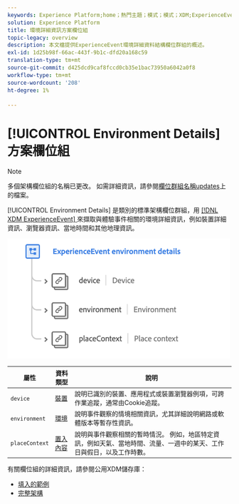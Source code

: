 ```yaml
---
keywords: Experience Platform;home；熱門主題；模式；模式；XDM;ExperienceEvent;fields;schemas；模式設計；欄位組；欄位組；環境詳細資訊；
solution: Experience Platform
title: 環境詳細資訊方案欄位組
topic-legacy: overview
description: 本文檔提供ExperienceEvent環境詳細資料結構欄位群組的概述。
exl-id: 1d25b98f-66ac-443f-9b1c-dfd20a168c59
translation-type: tm+mt
source-git-commit: d425dcd9caf8fccd0cb35e1bac73950a6042a0f8
workflow-type: tm+mt
source-wordcount: '208'
ht-degree: 1%

---
```



# [!UICONTROL Environment Details] 方案欄位組

>[!NOTE]
>
>多個架構欄位組的名稱已更改。 如需詳細資訊，請參閱[欄位群組名稱updates](../name-updates.md)上的檔案。

[!UICONTROL Environment Details] 是類別的標準架構欄位群組，用 [[!DNL XDM ExperienceEvent] ](../../classes/individual-profile.md) 來擷取與體驗事件相關的環境詳細資訊，例如裝置詳細資訊、瀏覽器資訊、當地時間和其他地理資訊。

<img src="../../images/field-groups/environment-details.png" width="500" /><br />

| 屬性 | 資料類型 | 說明 |
| --- | --- | --- |
| `device` | [裝置](../../data-types/device.md) | 說明已識別的裝置、應用程式或裝置瀏覽器例項，可跨作業追蹤，通常由Cookie追蹤。 |
| `environment` | [環境](../../data-types/environment.md) | 說明事件觀察的情境相關資訊，尤其詳細說明網路或軟體版本等暫存性資訊。 |
| `placeContext` | [置入內容](../../data-types/place-context.md) | 說明與事件觀察相關的暫時情況。 例如，地區特定資訊，例如天氣、當地時間、流量、一週中的某天、工作日與假日，以及工作時數。 |

有關欄位組的詳細資訊，請參閱公用XDM儲存庫：

* [填入的範例](https://github.com/adobe/xdm/blob/master/components/mixins/experience-event/experienceevent-environment-details.example.1.json)
* [完整架構](https://github.com/adobe/xdm/blob/master/components/mixins/experience-event/experienceevent-environment-details.schema.json)
